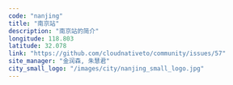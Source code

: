 ```yaml
---
code: "nanjing"
title: "南京站"
description: "南京站的简介"
longitude: 118.803
latitude: 32.078
link: "https://github.com/cloudnativeto/community/issues/57"
site_manager: "金润森, 朱慧君"
city_small_logo: "/images/city/nanjing_small_logo.jpg"
---
```

